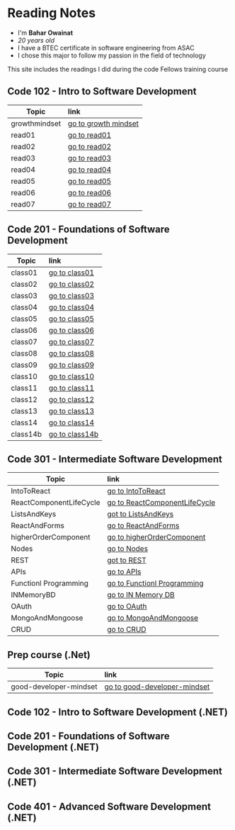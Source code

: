 # Reading Notes
- I'm **Bahar Owainat**
- *20 years old*
- I have a BTEC certificate in software engineering from ASAC
- I chose this major to follow my passion in the field of technology

This site includes the readings I did during the code Fellows training course

## Code 102 - Intro to Software Development

| Topic| link     |  
|---------|:---------
| growthmindset | [go to growth mindset](https://bashar-owainat.github.io/reading-notes/102/growthmindset)  
|read01  |   [go to read01 ](https://bashar-owainat.github.io/reading-notes/102/read01)
|read02|[go to read02 ](https://bashar-owainat.github.io/reading-notes/102/read02)
|read03|[go to read03](https://bashar-owainat.github.io/reading-notes/102/read03)
|read04|[go to read04](https://bashar-owainat.github.io/reading-notes/102/read04)
|read05|[go to read05](https://bashar-owainat.github.io/reading-notes/102/read05)
|read06|[go to read06](https://bashar-owainat.github.io/reading-notes/102/read06)
|read07|[go to read07](https://bashar-owainat.github.io/reading-notes/102/read07)

## Code 201 - Foundations of Software Development
| Topic  |  link  |
|---------|:---------
|class01|[go to class01](https://bashar-owainat.github.io/reading-notes/201/class01)
|class02|[go to class02](https://bashar-owainat.github.io/reading-notes/201/class02)
|class03|[go to class03](https://bashar-owainat.github.io/reading-notes/201/class03)
|class04|[go to class04](https://bashar-owainat.github.io/reading-notes/201/class04)
|class05|[go to class05](https://bashar-owainat.github.io/reading-notes/201/class05)
|class06|[go to class06](https://bashar-owainat.github.io/reading-notes/201/class06)
|class07|[go to class07](https://bashar-owainat.github.io/reading-notes/201/class07)
|class08|[go to class08](https://bashar-owainat.github.io/reading-notes/201/class08)
|class09|[go to class09](https://bashar-owainat.github.io/reading-notes/201/class09)
|class10|[go to class10](https://bashar-owainat.github.io/reading-notes/201/class10)
|class11|[go to class11](https://bashar-owainat.github.io/reading-notes/201/class11)
|class12|[go to class12](https://bashar-owainat.github.io/reading-notes/201/class12)
|class13|[go to class13](https://bashar-owainat.github.io/reading-notes/201/class13)
|class14|[go to class14](https://bashar-owainat.github.io/reading-notes/201/class14)
|class14b|[go to class14b](https://bashar-owainat.github.io/reading-notes/201/class14b)

## Code 301 - Intermediate Software Development


| Topic  |  link  |
|---------|:---------
|IntoToReact|[go to IntoToReact](https://bashar-owainat.github.io/reading-notes/IntoToReact)
|ReactComponentLifeCycle|[go to ReactComponentLifeCycle](https://bashar-owainat.github.io/reading-notes/301/ReactComponentLifecycle)
|ListsAndKeys|[got to ListsAndKeys](https://bashar-owainat.github.io/reading-notes/301/listsAndKeys)
|ReactAndForms|[go to ReactAndForms](https://bashar-owainat.github.io/reading-notes/301/ReactAndForms)
|higherOrderComponent|[go to higherOrderComponent ](https://bashar-owainat.github.io/reading-notes/301/higherOrderComponent)
|Nodes|[go to Nodes](https://bashar-owainat.github.io/reading-notes/301/Node)
|REST|[got to REST](https://bashar-owainat.github.io/reading-notes/301/REST)
|APIs|[go to APIs](https://bashar-owainat.github.io/reading-notes/301/APIs)
|Functionl Programming|[go to Functionl Programming](https://bashar-owainat.github.io/reading-notes/301/functionalProgramming)
|INMemoryBD|[go to IN Memory DB](https://bashar-owainat.github.io/reading-notes/301/inMemoryDB)
|OAuth|[go to OAuth](https://bashar-owainat.github.io/reading-notes/301/OAuth)
|MongoAndMongoose|[go to MongoAndMongoose](https://bashar-owainat.github.io/reading-notes/301/MongoAndMongoose)
|CRUD|[go to CRUD](https://bashar-owainat.github.io/reading-notes/301/CRUD)

## Prep course (.Net)

| Topic  | link |
|---------|:---------
|good-developer-mindset|[go to good-developer-mindset](https://bashar-owainat.github.io/reading-notes/401/good-developer-mindset)

## Code 102 - Intro to Software Development (.NET)


## Code 201 - Foundations of Software Development (.NET)



## Code 301 - Intermediate Software Development (.NET)



## Code 401 - Advanced Software Development (.NET)


